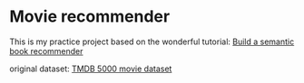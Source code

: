# Movie recommender
This is my practice project based on the wonderful tutorial: [Build a semantic book recommender](https://www.youtube.com/watch?v=Q7mS1VHm3Yw)

original dataset: [TMDB 5000 movie dataset](https://www.kaggle.com/datasets/tmdb/tmdb-movie-metadata)


